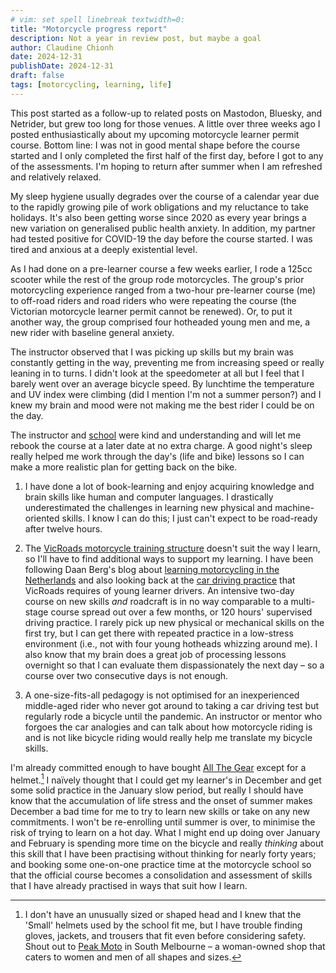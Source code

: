 ```yaml
---
# vim: set spell linebreak textwidth=0:
title: "Motorcycle progress report"
description: Not a year in review post, but maybe a goal
author: Claudine Chionh
date: 2024-12-31
publishDate: 2024-12-31
draft: false
tags: [motorcycling, learning, life]
---
```


This post started as a follow-up to related posts on Mastodon, Bluesky, and Netrider, but grew too long for those venues. <!--more--> A little over three weeks ago I posted enthusiastically about my upcoming motorcycle learner permit course. Bottom line: I was not in good mental shape before the course started and I only completed the first half of the first day, before I got to any of the assessments. I'm hoping to return after summer when I am refreshed and relatively relaxed.

My sleep hygiene usually degrades over the course of a calendar year due to the rapidly growing pile of work obligations and my reluctance to take holidays. It's also been getting worse since 2020 as every year brings a new variation on generalised public health anxiety. In addition, my partner had tested positive for COVID-19 the day before the course started. I was tired and anxious at a deeply existential level.

As I had done on a pre-learner course a few weeks earlier, I rode a 125cc scooter while the rest of the group rode motorcycles. The group's prior motorcycling experience ranged from a two-hour pre-learner course (me) to off-road riders and road riders who were repeating the course (the Victorian motorcycle learner permit cannot be renewed). Or, to put it another way, the group comprised four hotheaded young men and me, a new rider with baseline general anxiety.

The instructor observed that I was picking up skills but my brain was constantly getting in the way, preventing me from increasing speed or really leaning in to turns. I didn't look at the speedometer at all but I feel that I barely went over an average bicycle speed. By lunchtime the temperature and UV index were climbing (did I mention I'm not a summer person?) and I knew my brain and mood were not making me the best rider I could be on the day.

The instructor and [school](https://www.armstrongsdrivereducation.com.au/motorcycle-courses.php) were kind and understanding and will let me rebook the course at a later date at no extra charge. A good night's sleep really helped me work through the day's (life and bike) lessons so I can make a more realistic plan for getting back on the bike.

1. I have done a lot of book-learning and enjoy acquiring knowledge and brain skills like human and computer languages. I drastically underestimated the challenges in learning new physical and machine-oriented skills. I know I can do this; I just can't expect to be road-ready after twelve hours.

2. The [VicRoads motorcycle training structure](https://transport.vic.gov.au/Registration-and-licensing/Licences/Motorcycle-licence/Get-your-motorcycle-Ls) doesn't suit the way I learn, so I'll have to find additional ways to support my learning. I have been following Daan Berg's blog about [learning motorcycling in the Netherlands](https://daanberg.net/en/category/personal/motorcycle-en/) and also looking back at the [car driving practice](https://transport.vic.gov.au/Registration-and-licensing/Licences/Probationary-licence/Prepare-for-your-probationary-licence) that VicRoads requires of young learner drivers. An intensive two-day course on new skills *and* roadcraft is in no way comparable to a multi-stage course spread out over a few months, or 120 hours' supervised driving practice. I rarely pick up new physical or mechanical skills on the first try, but I can get there with repeated practice in a low-stress environment (i.e., not with four young hotheads whizzing around me). I also know that my brain does a great job of processing lessons overnight so that I can evaluate them dispassionately the next day &ndash; so a course over two consecutive days is not enough.

3. A one-size-fits-all pedagogy is not optimised for an inexperienced middle-aged rider who never got around to taking a car driving test but regularly rode a bicycle until the pandemic. An instructor or mentor who forgoes the car analogies and can talk about how motorcycle riding is and is not like bicycle riding would really help me translate my bicycle skills.

I'm already committed enough to have bought [All The Gear](https://en.wiktionary.org/wiki/ATGATT) except for a helmet.[^gear] I naïvely thought that I could get my learner's in December and get some solid practice in the January slow period, but really I should have know that the accumulation of life stress and the onset of summer makes December a bad time for me to try to learn new skills or take on any new commitments. I won't be re-enrolling until summer is over, to minimise the risk of trying to learn on a hot day. What I might end up doing over January and February is spending more time on the bicycle and really *thinking* about this skill that I have been practising without thinking for nearly forty years; and booking some one-on-one practice time at the motorcycle school so that the official course becomes a consolidation and assessment of skills that I have already practised in ways that suit how I learn.

[^gear]: I don't have an unusually sized or shaped head and I knew that the 'Small' helmets used by the school fit me, but I have trouble finding gloves, jackets, and trousers that fit even before considering safety. Shout out to [Peak Moto](https://peakmotogear.com.au/) in South Melbourne – a woman-owned shop that caters to women and men of all shapes and sizes.

